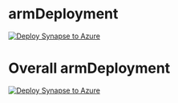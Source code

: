 # armDeployment
[![Deploy Synapse to Azure](https://aka.ms/deploytoazurebutton)](https://portal.azure.com/#create/Microsoft.Template/uri/https%3A%2F%2Fraw.githubusercontent.com%2FBinuadf%2FarmDeployment%2Fmain%2Ftemplate.json)

# Overall armDeployment
[![Deploy Synapse to Azure](https://aka.ms/deploytoazurebutton)](https://portal.azure.com/#create/Microsoft.Template/uri/https%3A%2F%2Fraw.githubusercontent.com%2FBinuadf%2FarmDeployment%2Fmain%2FnewTemplate.json)
